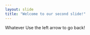 ```yaml
---
layout: slide
title: "Welcome to our second slide!"
---
```

Whatever
Use the left arrow to go back!
